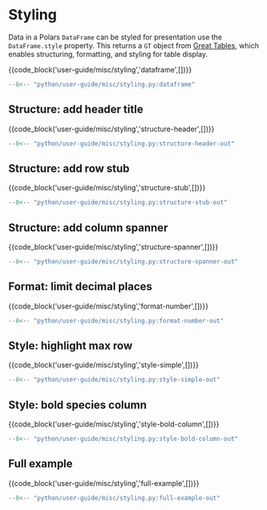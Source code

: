 # Styling

Data in a Polars `DataFrame` can be styled for presentation use the `DataFrame.style` property. This returns a `GT` object from [Great Tables](https://posit-dev.github.io/great-tables/articles/intro.html), which enables structuring, formatting, and styling for table display.

{{code_block('user-guide/misc/styling','dataframe',[])}}

```python exec="on" result="text" session="user-guide/misc/styling"
--8<-- "python/user-guide/misc/styling.py:dataframe"
```

## Structure: add header title

{{code_block('user-guide/misc/styling','structure-header',[])}}

```python exec="on" session="user-guide/misc/styling"
--8<-- "python/user-guide/misc/styling.py:structure-header-out"
```

## Structure: add row stub

{{code_block('user-guide/misc/styling','structure-stub',[])}}

```python exec="on" session="user-guide/misc/styling"
--8<-- "python/user-guide/misc/styling.py:structure-stub-out"
```

## Structure: add column spanner

{{code_block('user-guide/misc/styling','structure-spanner',[])}}

```python exec="on" session="user-guide/misc/styling"
--8<-- "python/user-guide/misc/styling.py:structure-spanner-out"
```

## Format: limit decimal places

{{code_block('user-guide/misc/styling','format-number',[])}}

```python exec="on" session="user-guide/misc/styling"
--8<-- "python/user-guide/misc/styling.py:format-number-out"
```

## Style: highlight max row

{{code_block('user-guide/misc/styling','style-simple',[])}}

```python exec="on" session="user-guide/misc/styling"
--8<-- "python/user-guide/misc/styling.py:style-simple-out"
```

## Style: bold species column

{{code_block('user-guide/misc/styling','style-bold-column',[])}}

```python exec="on" session="user-guide/misc/styling"
--8<-- "python/user-guide/misc/styling.py:style-bold-column-out"
```

## Full example

{{code_block('user-guide/misc/styling','full-example',[])}}

```python exec="on" session="user-guide/misc/styling"
--8<-- "python/user-guide/misc/styling.py:full-example-out"
```
